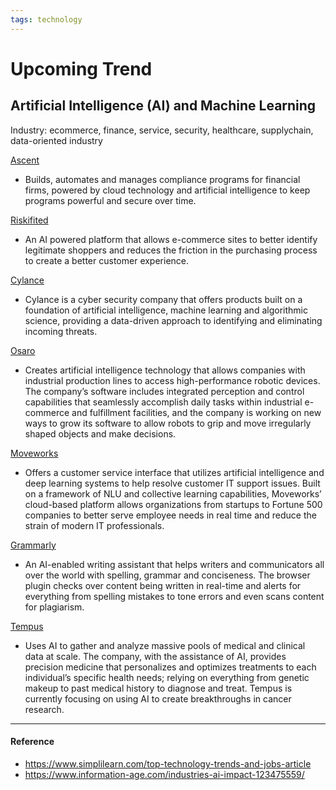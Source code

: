 ```yaml
---
tags: technology
---
```


# Upcoming Trend

## Artificial Intelligence (AI) and Machine Learning

Industry: ecommerce, finance, service, security, healthcare, supplychain, data-oriented industry

[Ascent](https://www.ascent.io)
- Builds, automates and manages compliance programs for financial firms, powered by cloud technology and artificial intelligence to keep programs powerful and secure over time.

[Riskifited](https://www.riskified.com)
- An AI powered platform that allows e-commerce sites to better identify legitimate shoppers and reduces the friction in the purchasing process to create a better customer experience.

[Cylance](http://cylance.com/us/)
- Cylance is a cyber security company that offers products built on a foundation of artificial intelligence, machine learning and algorithmic science, providing a data-driven approach to identifying and eliminating incoming threats. 

[Osaro](https://osaro.com/product) 
- Creates artificial intelligence technology that allows companies with industrial production lines to access high-performance robotic devices. The company’s software includes integrated perception and control capabilities that seamlessly accomplish daily tasks within industrial e-commerce and fulfillment facilities, and the company is working on new ways to grow its software to allow robots to grip and move irregularly shaped objects and make decisions.

[Moveworks](https://www.moveworks.com/) 
- Offers a customer service interface that utilizes artificial intelligence and deep learning systems to help resolve customer IT support issues. Built on a framework of NLU and collective learning capabilities, Moveworks’ cloud-based platform allows organizations from startups to Fortune 500 companies to better serve employee needs in real time and reduce the strain of modern IT professionals.

[Grammarly](https://www.builtinsf.com/company/grammarly) 
- An AI-enabled writing assistant that helps writers and communicators all over the world with spelling, grammar and conciseness. The browser plugin checks over content being written in real-time and alerts for everything from spelling mistakes to tone errors and even scans content for plagiarism.

[Tempus](https://www.tempus.com) 
- Uses AI to gather and analyze massive pools of medical and clinical data at scale. The company, with the assistance of AI, provides precision medicine that personalizes and optimizes treatments to each individual’s specific health needs; relying on everything from genetic makeup to past medical history to diagnose and treat. Tempus is currently focusing on using AI to create breakthroughs in cancer research.

---

#### Reference

- https://www.simplilearn.com/top-technology-trends-and-jobs-article
- https://www.information-age.com/industries-ai-impact-123475559/
